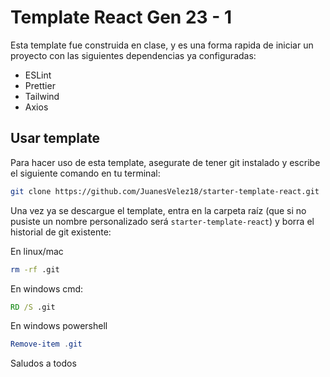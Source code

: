 # Template React Gen 23 - 1
Esta template fue construida en clase, y es una forma rapida de iniciar un proyecto con las siguientes dependencias ya configuradas:
- ESLint
- Prettier
- Tailwind
- Axios

## Usar template

Para hacer uso de esta template, asegurate de tener git instalado y escribe el siguiente comando en tu terminal:
```bash
git clone https://github.com/JuanesVelez18/starter-template-react.git
```
Una vez ya se descargue el template, entra en la carpeta raíz (que si no pusiste un nombre personalizado será `starter-template-react`) y borra el historial de git existente:

En linux/mac
```bash
rm -rf .git
```

En windows cmd:
```cmd
RD /S .git
```

En windows powershell
```powershell
Remove-item .git
```

Saludos a todos
